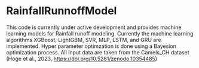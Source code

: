 # RainfallRunnoffModel
This code is currently under active development and provides machine learning models for Rainfall runoff modeling. Currently the machine learning algorithms XGBoost, LightGBM, SVR, MLP, LSTM, and GRU are implemented. Hyper parameter optimzation is done using a Bayesion optimization process. All input data are taken from the Camels_CH dataset (Höge et al., 2023, https://doi.org/10.5281/zenodo.10354485)
